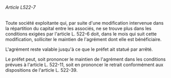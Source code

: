 ###### Article L522-7

Toute société exploitante qui, par suite d'une modification intervenue dans la répartition du capital entre les associés, ne se trouve plus dans les conditions exigées par l'article L. 522-6 doit, dans le mois qui suit cette modification, solliciter le maintien de l'agrément dont elle est bénéficiaire.

L'agrément reste valable jusqu'à ce que le préfet ait statué par arrêté.

Le préfet peut, soit prononcer le maintien de l'agrément dans les conditions prévues à l'article L. 522-11, soit en prononcer le retrait conformément aux dispositions de l'article L. 522-39.

